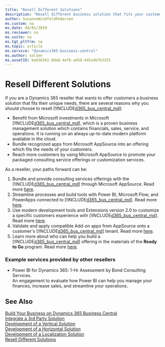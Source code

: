 ```yaml
---
title: "Resell Different Solutions"
description: "Resell different business solution that fits your customers' unique needs with Dynamics 365 Business Central."
author: SusanneWindfeldPedersen
ms.custom: na
ms.date: 04/01/2019
ms.reviewer: na
ms.suite: na
ms.tgt_pltfrm: na
ms.topic: article
ms.service: "dynamics365-business-central"
ms.author: solsen
ms.assetID: be636361-9de8-4efb-ad50-445e4b7b3255
---
```


# Resell Different Solutions
If you are a Dynamics 365 reseller that wants to offer customers a business solution that fits their unique needs, there are several reasons why you should choose to resell [!INCLUDE[d365_bus_central_md](../includes/d365_bus_central_md.md)]: 

- Benefit from Microsoft investments in Microsoft [!INCLUDE[d365_bus_central_md](../includes/d365_bus_central_md.md)], which is a proven business management solution which contains financials, sales, service, and operations. It is running on an always up-to-date modern platform available in the cloud. 
- Bundle recognized apps from Microsoft AppSource into an offering which fits the needs of your customers.
- Reach more customers by using Microsoft AppSource to promote your packaged consulting service offerings or customization services. 

As a reseller, your paths forward can be: 

1. Bundle and provide consulting services offerings with the [!INCLUDE[d365_bus_central_md](../includes/d365_bus_central_md.md)] through Microsoft AppSource. Read more [here](readiness-consulting.md).
2. Streamline processes and build tools with Power BI, Microsoft Flow, and PowerApps connected to [!INCLUDE[d365_bus_central_md](../includes/d365_bus_central_md.md)]. Read more [here](readiness-no-code.md).
3. Use modern development tools and Extensions version 2.0 to customize a specific customers experience with [!INCLUDE[d365_bus_central_md](../includes/d365_bus_central_md.md)]. Read more [here](readiness-customizing-tenants.md). 
4. Validate and apply compatible Add-on apps from AppSource onto a customer's [!INCLUDE[d365_bus_central_md](../includes/d365_bus_central_md.md)] tenant. Read more [here](readiness-add-on-apps.md).
5. Learn more about who can help you build a [!INCLUDE[d365_bus_central_md](../includes/d365_bus_central_md.md)] offering in the materials of the **Ready to Go** program. Read more [here](readiness-ready-to-go.md).

### Example services provided by other resellers 
- Power BI for Dynamics 365: 1-Hr Assessment by Bond Consulting Services.  
    An engagement to evaluate how Power BI can help you manage your finances, increase sales, and streamline your operations.

## See Also
[Build Your Business on Dynamics 365 Business Central](readiness-welcome.md)  
[Integrate a 3rd Party Solution](readiness-thirdparty-solution.md)  
[Development of a Vertical Solution](readiness-develop-vertical.md)  
[Development of a Horizontal Solution](readiness-develop-horizontal.md)  
[Development of a Localization Solution](readiness-develop-localization.md)   
[Resell Different Solutions](readiness-reseller.md)  

 
